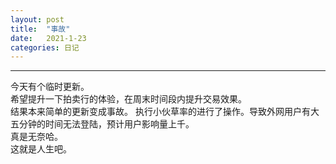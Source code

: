 ```yaml
---
layout: post
title:  "事故"
date:   2021-1-23
categories: 日记 
---
```

******** 
今天有个临时更新。  
希望提升一下拍卖行的体验，在周末时间段内提升交易效果。  
结果本来简单的更新变成事故。 
执行小伙草率的进行了操作。导致外网用户有大五分钟的时间无法登陆，预计用户影响量上千。  
真是无奈哈。  
这就是人生吧。
